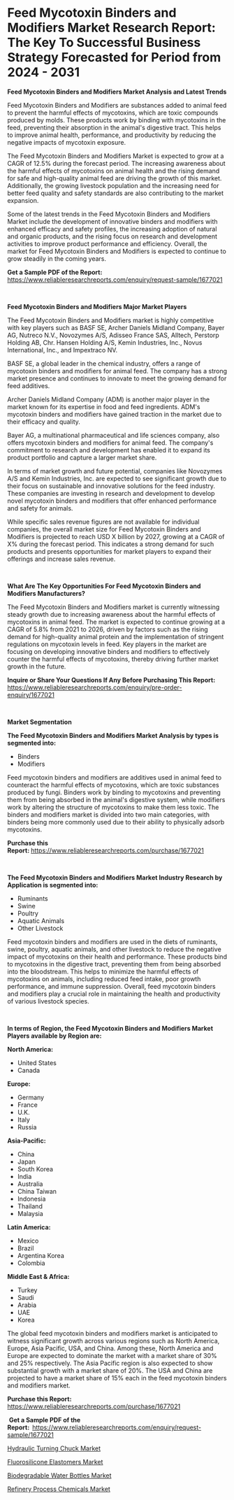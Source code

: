 <p><h1>Feed Mycotoxin Binders and Modifiers Market Research Report: The Key To Successful Business Strategy Forecasted for Period from 2024 - 2031</h1></p><p><strong>Feed Mycotoxin Binders and Modifiers Market Analysis and Latest Trends</strong></p>
<p><p>Feed Mycotoxin Binders and Modifiers are substances added to animal feed to prevent the harmful effects of mycotoxins, which are toxic compounds produced by molds. These products work by binding with mycotoxins in the feed, preventing their absorption in the animal's digestive tract. This helps to improve animal health, performance, and productivity by reducing the negative impacts of mycotoxin exposure.</p><p>The Feed Mycotoxin Binders and Modifiers Market is expected to grow at a CAGR of 12.5% during the forecast period. The increasing awareness about the harmful effects of mycotoxins on animal health and the rising demand for safe and high-quality animal feed are driving the growth of this market. Additionally, the growing livestock population and the increasing need for better feed quality and safety standards are also contributing to the market expansion.</p><p>Some of the latest trends in the Feed Mycotoxin Binders and Modifiers Market include the development of innovative binders and modifiers with enhanced efficacy and safety profiles, the increasing adoption of natural and organic products, and the rising focus on research and development activities to improve product performance and efficiency. Overall, the market for Feed Mycotoxin Binders and Modifiers is expected to continue to grow steadily in the coming years.</p></p>
<p><strong>Get a Sample PDF of the Report:&nbsp;</strong> <a href="https://www.reliableresearchreports.com/enquiry/request-sample/1677021">https://www.reliableresearchreports.com/enquiry/request-sample/1677021</a></p>
<p>&nbsp;</p>
<p><strong>Feed Mycotoxin Binders and Modifiers Major Market Players</strong></p>
<p><p>The Feed Mycotoxin Binders and Modifiers market is highly competitive with key players such as BASF SE, Archer Daniels Midland Company, Bayer AG, Nutreco N.V., Novozymes A/S, Adisseo France SAS, Alltech, Perstorp Holding AB, Chr. Hansen Holding A/S, Kemin Industries, Inc., Novus International, Inc., and Impextraco NV.</p><p>BASF SE, a global leader in the chemical industry, offers a range of mycotoxin binders and modifiers for animal feed. The company has a strong market presence and continues to innovate to meet the growing demand for feed additives.</p><p>Archer Daniels Midland Company (ADM) is another major player in the market known for its expertise in food and feed ingredients. ADM's mycotoxin binders and modifiers have gained traction in the market due to their efficacy and quality.</p><p>Bayer AG, a multinational pharmaceutical and life sciences company, also offers mycotoxin binders and modifiers for animal feed. The company's commitment to research and development has enabled it to expand its product portfolio and capture a larger market share.</p><p>In terms of market growth and future potential, companies like Novozymes A/S and Kemin Industries, Inc. are expected to see significant growth due to their focus on sustainable and innovative solutions for the feed industry. These companies are investing in research and development to develop novel mycotoxin binders and modifiers that offer enhanced performance and safety for animals.</p><p>While specific sales revenue figures are not available for individual companies, the overall market size for Feed Mycotoxin Binders and Modifiers is projected to reach USD X billion by 2027, growing at a CAGR of X% during the forecast period. This indicates a strong demand for such products and presents opportunities for market players to expand their offerings and increase sales revenue.</p></p>
<p>&nbsp;</p>
<p><strong>What Are The Key Opportunities For Feed Mycotoxin Binders and Modifiers Manufacturers?</strong></p>
<p><p>The Feed Mycotoxin Binders and Modifiers market is currently witnessing steady growth due to increasing awareness about the harmful effects of mycotoxins in animal feed. The market is expected to continue growing at a CAGR of 5.8% from 2021 to 2026, driven by factors such as the rising demand for high-quality animal protein and the implementation of stringent regulations on mycotoxin levels in feed. Key players in the market are focusing on developing innovative binders and modifiers to effectively counter the harmful effects of mycotoxins, thereby driving further market growth in the future.</p></p>
<p><strong>Inquire or Share Your Questions If Any Before Purchasing This Report:</strong> <a href="https://www.reliableresearchreports.com/enquiry/pre-order-enquiry/1677021">https://www.reliableresearchreports.com/enquiry/pre-order-enquiry/1677021</a></p>
<p>&nbsp;</p>
<p><strong>Market Segmentation</strong></p>
<p><strong>The Feed Mycotoxin Binders and Modifiers Market Analysis by types is segmented into:</strong></p>
<p><ul><li>Binders</li><li>Modifiers</li></ul></p>
<p><p>Feed mycotoxin binders and modifiers are additives used in animal feed to counteract the harmful effects of mycotoxins, which are toxic substances produced by fungi. Binders work by binding to mycotoxins and preventing them from being absorbed in the animal's digestive system, while modifiers work by altering the structure of mycotoxins to make them less toxic. The binders and modifiers market is divided into two main categories, with binders being more commonly used due to their ability to physically adsorb mycotoxins.</p></p>
<p><strong>Purchase this Report:&nbsp;</strong><a href="https://www.reliableresearchreports.com/purchase/1677021">https://www.reliableresearchreports.com/purchase/1677021</a></p>
<p>&nbsp;</p>
<p><strong>The Feed Mycotoxin Binders and Modifiers Market Industry Research by Application is segmented into:</strong></p>
<p><ul><li>Ruminants</li><li>Swine</li><li>Poultry</li><li>Aquatic Animals</li><li>Other Livestock</li></ul></p>
<p><p>Feed mycotoxin binders and modifiers are used in the diets of ruminants, swine, poultry, aquatic animals, and other livestock to reduce the negative impact of mycotoxins on their health and performance. These products bind to mycotoxins in the digestive tract, preventing them from being absorbed into the bloodstream. This helps to minimize the harmful effects of mycotoxins on animals, including reduced feed intake, poor growth performance, and immune suppression. Overall, feed mycotoxin binders and modifiers play a crucial role in maintaining the health and productivity of various livestock species.</p></p>
<p>&nbsp;</p>
<p><strong>In terms of Region, the Feed Mycotoxin Binders and Modifiers Market Players available by Region are:</strong></p>
<p>
    <p> <strong> North America: </strong>
        <ul>
            <li>United States</li>
            <li>Canada</li>
        </ul>
        </p> 
    <p> <strong> Europe: </strong>
        <ul>
            <li>Germany</li>
            <li>France</li>
            <li>U.K.</li>
            <li>Italy</li>
            <li>Russia</li>
        </ul>
        </p> 
    <p> <strong> Asia-Pacific: </strong>
        <ul>
            <li>China</li>
            <li>Japan</li>
            <li>South Korea</li>
            <li>India</li>
            <li>Australia</li>
            <li>China Taiwan</li>
            <li>Indonesia</li>
            <li>Thailand</li>
            <li>Malaysia</li>
        </ul>
        </p> 
    <p> <strong> Latin America: </strong>
        <ul>
            <li>Mexico</li>
            <li>Brazil</li>
            <li>Argentina Korea</li>
            <li>Colombia</li>
        </ul>
        </p> 
    <p> <strong> Middle East & Africa: </strong>
        <ul>
            <li>Turkey</li>
            <li>Saudi</li>
            <li>Arabia</li>
            <li>UAE</li>
            <li>Korea</li>
        </ul>
    </p>
    </p>
<p><p>The global feed mycotoxin binders and modifiers market is anticipated to witness significant growth across various regions such as North America, Europe, Asia Pacific, USA, and China. Among these, North America and Europe are expected to dominate the market with a market share of 30% and 25% respectively. The Asia Pacific region is also expected to show substantial growth with a market share of 20%. The USA and China are projected to have a market share of 15% each in the feed mycotoxin binders and modifiers market.</p></p>
<p><strong>Purchase this Report: </strong><a href="https://www.reliableresearchreports.com/purchase/1677021">https://www.reliableresearchreports.com/purchase/1677021</a></p>
<p>&nbsp;<strong>Get a Sample PDF of the Report:&nbsp;&nbsp;</strong><a href="https://www.reliableresearchreports.com/enquiry/request-sample/1677021">https://www.reliableresearchreports.com/enquiry/request-sample/1677021</a></p>
<p><strong></strong></p>
<p><p><a href="https://boundless-drawbridge-702.notion.site/Hydraulic-Turning-Chuck-Market-Size-Growth-and-Forecast-from-2024-2031-36a3bb35d690469c830f6132c9e50498">Hydraulic Turning Chuck Market</a></p><p><a href="https://view.publitas.com/reportprime-1/fluorosilicone-elastomers-market-provides-a-comprehensive-analysis-including-a-macro-overview-of-the-market-as-well-as-micro-details-such-as-market-size-and-competitive-landscape/">Fluorosilicone Elastomers Market</a></p><p><a href="https://github.com/jsmusil/Market-Research-Report-List-2/blob/main/biodegradable-water-bottles-market.md">Biodegradable Water Bottles Market</a></p><p><a href="https://github.com/bmorecock/Market-Research-Report-List-2/blob/main/refinery-process-chemicals-market.md">Refinery Process Chemicals Market</a></p></p>